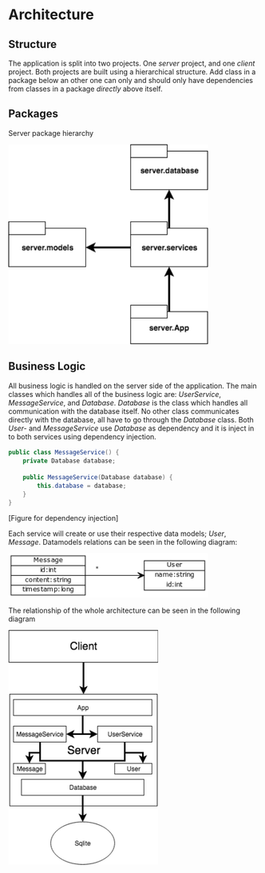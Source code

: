 
# Architecture

## Structure

The application is split into two projects. One _server_ project, and one _client_ project.
Both projects are built using a hierarchical structure. Add class in a package below an other one can only and should only have dependencies from classes in a package _directly_ above itself.

## Packages

Server package hierarchy

<img src="https://raw.githubusercontent.com/nnecklace/acskl/master/documents/diagrams/packages-server.png" width="400px"/>

## Business Logic

All business logic is handled on the server side of the application. The main classes which handles all of the business logic are: _UserService_, _MessageService_, and _Database_. _Database_ is the class which handles all communication with the database itself. No other class communicates directly with the database, all have to go through the _Database_ class. Both _User-_ and _MessageService_ use _Database_ as dependency and it is inject in to both services using dependency injection. 

```java
public class MessageService() {
    private Database database;

    public MessageService(Database database) {
        this.database = database;
    }
}
```
[Figure for dependency injection]

Each service will create or use their respective data models; _User_, _Message_. Datamodels relations can be seen in the following diagram:

<img src="https://raw.githubusercontent.com/nnecklace/acskl/master/documents/diagrams/server-data-uml.png" width="400px"/>

The relationship of the whole architecture can be seen in the following diagram

<img src="https://raw.githubusercontent.com/nnecklace/acskl/master/documents/diagrams/architecture-relationship.png" width="300px"/>